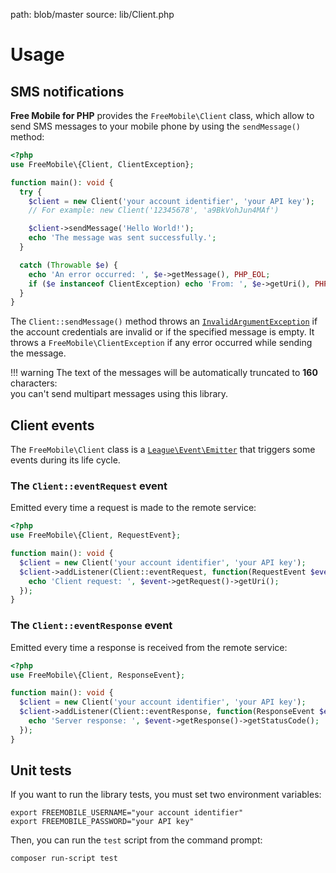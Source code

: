 path: blob/master
source: lib/Client.php

# Usage

## SMS notifications
**Free Mobile for PHP** provides the `FreeMobile\Client` class, which allow to send SMS messages to your mobile phone by using the `sendMessage()` method:

```php
<?php
use FreeMobile\{Client, ClientException};

function main(): void {
  try {
    $client = new Client('your account identifier', 'your API key');
    // For example: new Client('12345678', 'a9BkVohJun4MAf')

    $client->sendMessage('Hello World!');
    echo 'The message was sent successfully.';
  }

  catch (Throwable $e) {
    echo 'An error occurred: ', $e->getMessage(), PHP_EOL;
    if ($e instanceof ClientException) echo 'From: ', $e->getUri(), PHP_EOL;
  }
}
```

The `Client::sendMessage()` method throws an [`InvalidArgumentException`](https://www.php.net/manual/en/class.invalidargumentexception.php)
if the account credentials are invalid or if the specified message is empty. It throws a `FreeMobile\ClientException` if any error occurred while sending the message.

!!! warning
    The text of the messages will be automatically truncated to **160** characters:  
    you can't send multipart messages using this library.

## Client events
The `FreeMobile\Client` class is a [`League\Event\Emitter`](https://event.thephpleague.com/2.0/emitter/basic-usage) that triggers some events during its life cycle.

### The `Client::eventRequest` event
Emitted every time a request is made to the remote service:

```php
<?php
use FreeMobile\{Client, RequestEvent};

function main(): void {
  $client = new Client('your account identifier', 'your API key');
  $client->addListener(Client::eventRequest, function(RequestEvent $event) {
    echo 'Client request: ', $event->getRequest()->getUri();
  });
}
```

### The `Client::eventResponse` event
Emitted every time a response is received from the remote service:

```php
<?php
use FreeMobile\{Client, ResponseEvent};

function main(): void {
  $client = new Client('your account identifier', 'your API key');
  $client->addListener(Client::eventResponse, function(ResponseEvent $event) {
    echo 'Server response: ', $event->getResponse()->getStatusCode();
  });
}
```

## Unit tests
If you want to run the library tests, you must set two environment variables:

```shell
export FREEMOBILE_USERNAME="your account identifier"
export FREEMOBILE_PASSWORD="your API key"
```

Then, you can run the `test` script from the command prompt:

```shell
composer run-script test
```
